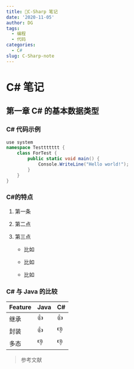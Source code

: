 ```yaml
---
title: 🦝C-Sharp 笔记
date: '2020-11-05'
author: DG
tags:
  - 编程
  - 代码
categories: 
  - C#
slug: C-Sharp-note
---
```



# C# 笔记

## 第一章 C# 的基本数据类型

### C# 代码示例

```C#
use system
namespace Testtttttt {
    class ForTest {
        public static void main() {
            Console.WriteLine("Hello world!");
        }
    }
}
```

### C#的特点

1. 第一条

2. 第二点

3. 第三点

   - 比如

   - 比如

   - 比如

### C# 与 Java 的比较

| Feature | Java | C#   |
| ------- | ---- | ---- |
| 继承    | 👍    | 👍    |
| 封装    | 👍    | 👎    |
| 多态    | 👎    | 👎    |

> 参考文献